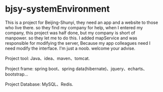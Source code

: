 # bjsy-systemEnvironment

This is a project for Beijing-Shunyi, they need an app and a website to those who live there. so they find my company for help, when I 
entered my company, this project was half done, but my company is short of manpower. so they let me to do this. I added mapService and was 
responsible for modifying the server, Because my app colleagues need I need modify the interface. I'm just a noob. welcome your advise.

Project tool: Java、idea、maven、tomcat.

Project frame: spring boot、spring data(hibernate)、jquery、echarts、bootstrap...

Project Database: MySQL、Redis.
